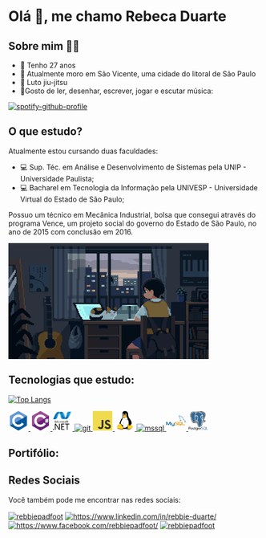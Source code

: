 <h1 align="left">Olá 👋, me chamo Rebeca Duarte</h1>


## Sobre mim 👨‍💻
* 📆 Tenho 27 anos
* 📍 Atualmente moro em São Vicente, uma cidade do litoral de São Paulo
* 🥋 Luto jiu-jitsu 
* 📜Gosto de ler, desenhar, escrever, jogar e escutar música:

<!-- SPOTIFY-->
[![spotify-github-profile](https://spotify-github-profile.kittinanx.com/api/view?uid=rebbiepadfoot&cover_image=true&theme=natemoo-re&show_offline=false&background_color=121212&interchange=false&bar_color=53b14f&bar_color_cover=false)](https://github.com/kittinan/spotify-github-profile)



## O que estudo?

Atualmente estou cursando duas faculdades:
* 💻 Sup. Téc. em Análise e Desenvolvimento de Sistemas pela UNIP - Universidade Paulista; 
* 💻 Bacharel em Tecnologia da Informação pela UNIVESP - Universidade Virtual do Estado de São Paulo;

Possuo um técnico em Mecânica Industrial, bolsa que consegui através do programa Vence, um projeto social do governo do Estado de São Paulo, no ano de 2015 com conclusão em 2016.

<p align="left">
  <img align="center" src="image04.gif" alt="gif">
</p>

## Tecnologias que estudo:

<!-- GITHUB STATS -->
[![Top Langs](https://github-readme-stats.vercel.app/api/top-langs/?username=rebbieduarte&layout=compact)](https://github.com/rebbieduarte/github-readme-stats)

<!-- TECNOLOGIAS -->
<p align="left"> <a href="https://www.cprogramming.com/" target="_blank" rel="noreferrer"> <img src="https://raw.githubusercontent.com/devicons/devicon/master/icons/c/c-original.svg" alt="c" width="40" height="40"/> </a> <a href="https://www.w3schools.com/cs/" target="_blank" rel="noreferrer"> <img src="https://raw.githubusercontent.com/devicons/devicon/master/icons/csharp/csharp-original.svg" alt="csharp" width="40" height="40"/> </a> <a href="https://dotnet.microsoft.com/" target="_blank" rel="noreferrer"> <img src="https://raw.githubusercontent.com/devicons/devicon/master/icons/dot-net/dot-net-original-wordmark.svg" alt="dotnet" width="40" height="40"/> </a> <a href="https://git-scm.com/" target="_blank" rel="noreferrer"> <img src="https://www.vectorlogo.zone/logos/git-scm/git-scm-icon.svg" alt="git" width="40" height="40"/> </a> <a href="https://developer.mozilla.org/en-US/docs/Web/JavaScript" target="_blank" rel="noreferrer"> <img src="https://raw.githubusercontent.com/devicons/devicon/master/icons/javascript/javascript-original.svg" alt="javascript" width="40" height="40"/> </a> <a href="https://www.linux.org/" target="_blank" rel="noreferrer"> <img src="https://raw.githubusercontent.com/devicons/devicon/master/icons/linux/linux-original.svg" alt="linux" width="40" height="40"/> </a> <a href="https://www.microsoft.com/en-us/sql-server" target="_blank" rel="noreferrer"> <img src="https://www.svgrepo.com/show/303229/microsoft-sql-server-logo.svg" alt="mssql" width="40" height="40"/> </a> <a href="https://www.mysql.com/" target="_blank" rel="noreferrer"> <img src="https://raw.githubusercontent.com/devicons/devicon/master/icons/mysql/mysql-original-wordmark.svg" alt="mysql" width="40" height="40"/> </a> <a href="https://www.postgresql.org" target="_blank" rel="noreferrer"> <img src="https://raw.githubusercontent.com/devicons/devicon/master/icons/postgresql/postgresql-original-wordmark.svg" alt="postgresql" width="40" height="40"/> </a> </p>


## Portifólio:


## Redes Sociais

Você também pode me encontrar nas redes sociais:


<!-- REDES SOCIAIS -->
<p align="left">
<a href="https://twitter.com/rebbiepadfoot" target="blank"><img align="center" src="https://raw.githubusercontent.com/rahuldkjain/github-profile-readme-generator/master/src/images/icons/Social/twitter.svg" alt="rebbiepadfoot" height="30" width="40" /></a>
<a href="https://linkedin.com/in/https://www.linkedin.com/in/rebbie-duarte/" target="blank"><img align="center" src="https://raw.githubusercontent.com/rahuldkjain/github-profile-readme-generator/master/src/images/icons/Social/linked-in-alt.svg" alt="https://www.linkedin.com/in/rebbie-duarte/" height="30" width="40" /></a>
<a href="https://fb.com/https://www.facebook.com/rebbiepadfoot/" target="blank"><img align="center" src="https://raw.githubusercontent.com/rahuldkjain/github-profile-readme-generator/master/src/images/icons/Social/facebook.svg" alt="https://www.facebook.com/rebbiepadfoot/" height="30" width="40" /></a>
<a href="https://instagram.com/rebbiepadfoot" target="blank"><img align="center" src="https://raw.githubusercontent.com/rahuldkjain/github-profile-readme-generator/master/src/images/icons/Social/instagram.svg" alt="rebbiepadfoot" height="30" width="40" /></a>
</p>